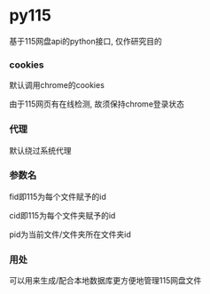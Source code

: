 # py115

基于115网盘api的python接口, 仅作研究目的

### cookies

默认调用chrome的cookies

由于115网页有在线检测, 故须保持chrome登录状态

### 代理

默认绕过系统代理

### 参数名

fid即115为每个文件赋予的id

cid即115为每个文件夹赋予的id

pid为当前文件/文件夹所在文件夹id

### 用处

可以用来生成/配合本地数据库更方便地管理115网盘文件

